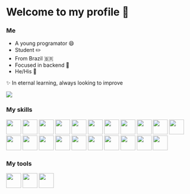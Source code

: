 # Welcome to my profile 👋

### Me
- A young programator 😄
- Student ✏️
- From Brazil 🇧🇷
- Focused in backend 🧱
- He/His 💬

✨ In eternal learning, always looking to improve

<img src="https://i.pinimg.com/originals/4f/97/1b/4f971b0d6bacdd50c85333a2af80ddaf.gif"/>

### My skills
  <img src="https://cdn.jsdelivr.net/gh/devicons/devicon/icons/html5/html5-original.svg" width="40" />
  <img src="https://cdn.jsdelivr.net/gh/devicons/devicon/icons/css3/css3-original.svg" width="40" />
  <img src="https://cdn.jsdelivr.net/gh/devicons/devicon/icons/react/react-original.svg" width="40" />
  <img src="https://cdn.jsdelivr.net/gh/devicons/devicon/icons/electron/electron-original.svg" width="40" />
  <img src="https://cdn.jsdelivr.net/gh/devicons/devicon/icons/bootstrap/bootstrap-original.svg" width="40" />
  <img src="https://cdn.jsdelivr.net/gh/devicons/devicon/icons/redux/redux-original.svg" width="40" />
  <img src="https://cdn.jsdelivr.net/gh/devicons/devicon/icons/webpack/webpack-original.svg" width="40" />
  <img src="https://cdn.jsdelivr.net/gh/devicons/devicon/icons/discordjs/discordjs-original.svg" width="40" />

  <img src="https://cdn.jsdelivr.net/gh/devicons/devicon/icons/c/c-original.svg" width="40" />
  <img src="https://cdn.jsdelivr.net/gh/devicons/devicon/icons/javascript/javascript-original.svg" width="40" />
  <img src="https://cdn.jsdelivr.net/gh/devicons/devicon/icons/typescript/typescript-original.svg" width="40" />
  <img src="https://cdn.jsdelivr.net/gh/devicons/devicon/icons/express/express-original.svg" width="40" />
  <img src="https://cdn.jsdelivr.net/gh/devicons/devicon/icons/git/git-original.svg" width="40" />
  <img src="https://cdn.jsdelivr.net/gh/devicons/devicon/icons/nodejs/nodejs-original.svg" width="40" />
  <img src="https://cdn.jsdelivr.net/gh/devicons/devicon/icons/mysql/mysql-original.svg" width="40" />
  <img src="https://cdn.jsdelivr.net/gh/devicons/devicon/icons/mongodb/mongodb-original.svg" width="40" />
  <img src="https://cdn.jsdelivr.net/gh/devicons/devicon/icons/sequelize/sequelize-original.svg" width="40" />
  <img src="https://cdn.jsdelivr.net/gh/devicons/devicon/icons/firebase/firebase-plain.svg" width="40" />
  <img src="https://cdn.jsdelivr.net/gh/devicons/devicon/icons/docker/docker-original.svg" width="40" />
  <img src="https://cdn.jsdelivr.net/gh/devicons/devicon/icons/nginx/nginx-original.svg" width="40" />
  <img src="https://cdn.jsdelivr.net/gh/devicons/devicon/icons/linux/linux-original.svg" width="40" />

<br>

### My tools
<img src="https://cdn.jsdelivr.net/gh/devicons/devicon/icons/debian/debian-original.svg" width="40" />
<img src="https://cdn.jsdelivr.net/gh/devicons/devicon/icons/eslint/eslint-original.svg" width="40" />
<img src="https://cdn.jsdelivr.net/gh/devicons/devicon/icons/vscode/vscode-original.svg" width="40" />
